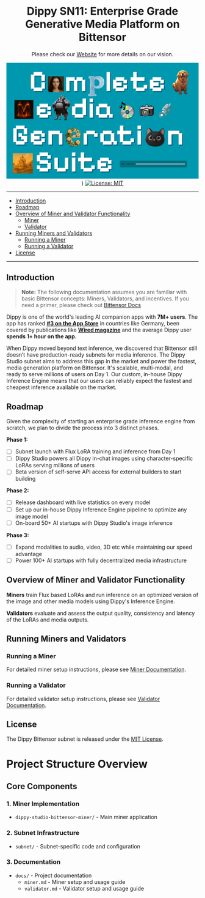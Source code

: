 <div align="center">

# Dippy SN11: Enterprise Grade Generative Media Platform on Bittensor  <!-- omit in toc -->


Please check our [Website](https://dippy.studio) for more details on our vision.

[![DIPPY](/banner.png)]([https://dippy.studio))
[![License: MIT](https://img.shields.io/badge/License-MIT-yellow.svg)](https://opensource.org/licenses/MIT) 

---
</div>

- [Introduction](#introduction)
- [Roadmap](#roadmap)
- [Overview of Miner and Validator Functionality](#overview-of-miner-and-validator-functionality)
  - [Miner](#miner)
  - [Validator](#validator)
- [Running Miners and Validators](#running-miners-and-validators)
  - [Running a Miner](#running-a-miner)
  - [Running a Validator](#running-a-validator)
- [License](#license)

---

## Introduction

> **Note:** The following documentation assumes you are familiar with basic Bittensor concepts: Miners, Validators, and incentives. If you need a primer, please check out [Bittensor Docs](https://docs.bittensor.com/learn/bittensor-building-blocks)

Dippy is one of the world's leading AI companion apps with **7M+ users**. The app has ranked [**#3 on the App Store**](https://x.com/angad_ai/status/1850924240742031526) in countries like Germany, been covered by publications like [**Wired magazine**](https://www.wired.com/story/dippy-ai-girlfriend-boyfriend-reasoning/) and the average Dippy user **spends 1+ hour on the app.** 

When Dippy moved beyond text inference, we discovered that Bittensor still doesn’t have production-ready subnets for media inference. The Dippy Studio subnet aims to address this gap in the market and power the fastest, media generation platform on Bittensor. It's scalable, multi-modal, and ready to serve millions of users on Day 1. Our custom, in-house Dippy Inference Engine means that our users can reliably expect the fastest and cheapest inference available on the market.

## Roadmap 

Given the complexity of starting an enterprise grade inference engine from scratch, we plan to divide the process into 3 distinct phases.

**Phase 1:** 
- [ ] Subnet launch with Flux LoRA training and inference from Day 1
- [ ] Dippy Studio powers all Dippy in-chat images using character-specific LoRAs serving millions of users
- [ ] Beta version of self-serve API access for external builders to start building

**Phase 2:** 
- [ ] Release dashboard with live statistics on every model
- [ ] Set up our in-house Dippy Inference Engine pipeline to optimize any image model
- [ ] On-board 50+ AI startups with Dippy Studio's image inference

**Phase 3:** 
- [ ] Expand modalities to audio, video, 3D etc while maintaining our speed advantage
- [ ] Power 100+ AI startups with fully decentralized media infrastructure

## Overview of Miner and Validator Functionality

**Miners** train Flux based LoRAs and run inference on an optimized version of the image and other media models using Dippy's Inference Engine. 

**Validators** evaluate and assess the output quality, consistency and latency of the LoRAs and media outputs.

## Running Miners and Validators

### Running a Miner
For detailed miner setup instructions, please see [Miner Documentation](docs/miner.md).

### Running a Validator
For detailed validator setup instructions, please see [Validator Documentation](docs/validator.md).

## License

The Dippy Bittensor subnet is released under the [MIT License](./LICENSE).

# Project Structure Overview

## Core Components

### 1. Miner Implementation
- `dippy-studio-bittensor-miner/` - Main miner application

### 2. Subnet Infrastructure
- `subnet/` - Subnet-specific code and configuration

### 3. Documentation
- `docs/` - Project documentation
  - `miner.md` - Miner setup and usage guide
  - `validator.md` - Validator setup and usage guide
